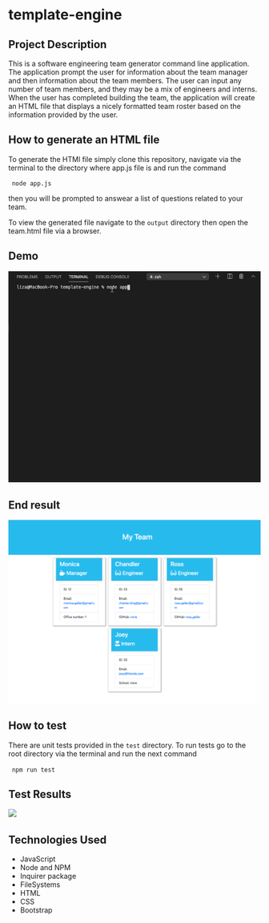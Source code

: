 # template-engine

## Project Description
This is a software engineering team generator command line application. The application prompt the user for information about the team manager and then information about the team members. The user can input any number of team members, and they may be a mix of engineers and interns. When the user has completed building the team, the application will create an HTML file that displays a nicely formatted team roster based on the information provided by the user.

## How to generate an HTML file

To generate the HTMl file simply clone this repository, navigate via the terminal to the directory where app.js file is and run the command
```
 node app.js
```
then you will be prompted to answear a list of questions related to your team.

To view the generated file  navigate to the ```output``` directory then open the team.html file via a browser.

## Demo 
![](img/demo.gif)
## End result
![](img/img.png)

## How to test
There are unit tests provided in the ```test``` directory. To run tests go to the root directory via the terminal and run the next command

``` npm run test```

## Test Results
![](img/test.png)

## Technologies Used
- JavaScript
- Node and NPM
- Inquirer package
- FileSystems
- HTML
- CSS
- Bootstrap

